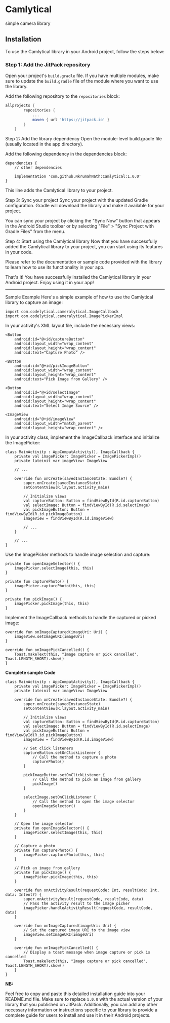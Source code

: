 # Camlytical
simple camera library

## Installation

To use the Camlytical library in your Android project, follow the steps below:

### Step 1: Add the JitPack repository

Open your project's `build.gradle` file. If you have multiple modules, make sure to update the `build.gradle` file of the module where you want to use the library.

Add the following repository to the `repositories` block:

```groovy
allprojects {
		repositories {
			...
			maven { url 'https://jitpack.io' }
		}
	}
```
Step 2: Add the library dependency
Open the module-level build.gradle file (usually located in the app directory).

Add the following dependency in the dependencies block:

```
dependencies {
    // other dependencies

    implementation 'com.github.NkrumahNath:Camlytical:1.0.0'
}
```

This line adds the Camlytical library to your project.

Step 3: Sync your project
Sync your project with the updated Gradle configuration. Gradle will download the library and make it available for your project.

You can sync your project by clicking the "Sync Now" button that appears in the Android Studio toolbar or by selecting "File" > "Sync Project with Gradle Files" from the menu.

Step 4: Start using the Camlytical library
Now that you have successfully added the Camlytical library to your project, you can start using its features in your code.

Please refer to the documentation or sample code provided with the library to learn how to use its functionality in your app.

That's it! You have successfully installed the Camlytical library in your Android project. Enjoy using it in your app!

****************************************************************************************************************************
Sample Example
Here's a simple example of how to use the Camlytical library to capture an image:

```
import com.codelytical.cameralytical.ImageCallback
import com.codelytical.cameralytical.ImagePickerImpl
```

In your activity's XML layout file, include the necessary views:
```
<Button
    android:id="@+id/captureButton"
    android:layout_width="wrap_content"
    android:layout_height="wrap_content"
    android:text="Capture Photo" />

<Button
    android:id="@+id/pickImageButton"
    android:layout_width="wrap_content"
    android:layout_height="wrap_content"
    android:text="Pick Image from Gallery" />

<Button
    android:id="@+id/selectImage"
    android:layout_width="wrap_content"
    android:layout_height="wrap_content"
    android:text="Select Image Source" />

<ImageView
    android:id="@+id/imageView"
    android:layout_width="match_parent"
    android:layout_height="wrap_content" />

```
In your activity class, implement the ImageCallback interface and initialize the ImagePicker:
```
class MainActivity : AppCompatActivity(), ImageCallback {
    private val imagePicker: ImagePicker = ImagePickerImpl()
    private lateinit var imageView: ImageView

    // ...

    override fun onCreate(savedInstanceState: Bundle?) {
        super.onCreate(savedInstanceState)
        setContentView(R.layout.activity_main)

        // Initialize views
        val captureButton: Button = findViewById(R.id.captureButton)
        val selectImage: Button = findViewById(R.id.selectImage)
        val pickImageButton: Button = findViewById(R.id.pickImageButton)
        imageView = findViewById(R.id.imageView)

        // ...
    }

    // ...
}
```
Use the ImagePicker methods to handle image selection and capture:
```
private fun openImageSelector() {
    imagePicker.selectImage(this, this)
}

private fun capturePhoto() {
    imagePicker.capturePhoto(this, this)
}

private fun pickImage() {
    imagePicker.pickImage(this, this)
}

```
Implement the ImageCallback methods to handle the captured or picked image:
```
override fun onImageCaptured(imageUri: Uri) {
    imageView.setImageURI(imageUri)
}

override fun onImagePickCancelled() {
    Toast.makeText(this, "Image capture or pick cancelled", Toast.LENGTH_SHORT).show()
}

```

**Complete sample Code**
```
class MainActivity : AppCompatActivity(), ImageCallback {
    private val imagePicker: ImagePicker = ImagePickerImpl()
    private lateinit var imageView: ImageView

    override fun onCreate(savedInstanceState: Bundle?) {
        super.onCreate(savedInstanceState)
        setContentView(R.layout.activity_main)

        // Initialize views
        val captureButton: Button = findViewById(R.id.captureButton)
        val selectImage: Button = findViewById(R.id.selectImage)
        val pickImageButton: Button = findViewById(R.id.pickImageButton)
        imageView = findViewById(R.id.imageView)

        // Set click listeners
        captureButton.setOnClickListener {
            // Call the method to capture a photo
            capturePhoto()
        }

        pickImageButton.setOnClickListener {
            // Call the method to pick an image from gallery
            pickImage()
        }

        selectImage.setOnClickListener {
            // Call the method to open the image selector
            openImageSelector()
        }
    }

    // Open the image selector
    private fun openImageSelector() {
        imagePicker.selectImage(this, this)
    }

    // Capture a photo
    private fun capturePhoto() {
        imagePicker.capturePhoto(this, this)
    }

    // Pick an image from gallery
    private fun pickImage() {
        imagePicker.pickImage(this, this)
    }

    override fun onActivityResult(requestCode: Int, resultCode: Int, data: Intent?) {
        super.onActivityResult(requestCode, resultCode, data)
        // Pass the activity result to the image picker
        imagePicker.handleActivityResult(requestCode, resultCode, data)
    }

    override fun onImageCaptured(imageUri: Uri) {
        // Set the captured image URI to the image view
        imageView.setImageURI(imageUri)
    }

    override fun onImagePickCancelled() {
        // Display a toast message when image capture or pick is cancelled
        Toast.makeText(this, "Image capture or pick cancelled", Toast.LENGTH_SHORT).show()
    }
}

```

**NB:**

Feel free to copy and paste this detailed installation guide into your README.md file. Make sure to replace `1.0.0` with the actual version of your library that you published on JitPack. Additionally, you can add any other necessary information or instructions specific to your library to provide a complete guide for users to install and use it in their Android projects.
